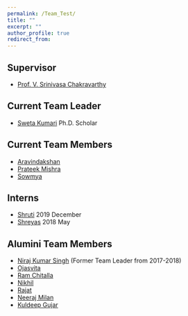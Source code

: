 ```yaml
---
permalink: /Team_Test/
title: ""
excerpt: ""
author_profile: true
redirect_from: 
---
```


## Supervisor
* [Prof. V. Srinivasa Chakravarthy](https://biotech.iitm.ac.in/Faculty/CNS_LAB/VSC.html)

## Current Team Leader
* [Sweta Kumari](https://sites.google.com/view/swetakumari/home) Ph.D. Scholar

## Current Team Members
* [Aravindakshan](mailto:ee16b124@smail.iitm.ac.in)
* [Prateek Mishra](mailto:ee16b124@smail.iitm.ac.in)
* [Sowmya](mailto:ee16b124@smail.iitm.ac.in)

## Interns
* [Shruti](mailto:ee16b124@smail.iitm.ac.in) 2019 December
* [Shreyas](mailto:ee16b124@smail.iitm.ac.in) 2018 May


## Alumini Team Members
* [Niraj Kumar Singh](https://sites.google.com/view/niraj17singh/home) (Former Team Leader from 2017-2018)
* [Ojasvita](mailto:ojasvitawalgad@gmail.com)
* [Ram Chitalla](mailto:ram.nvgvpsr@gmail.com)
* [Nikhil](mailto:ynikhil358@gmail.com)
* [Rajat](mailto:g.rajat.97.kumar@gmail.com)
* [Neeraj Milan](mailto:neerajmilan968@gmail.com)
* [Kuldeep Gujar](mailto:kuldeepgujar001@gmail.com)
